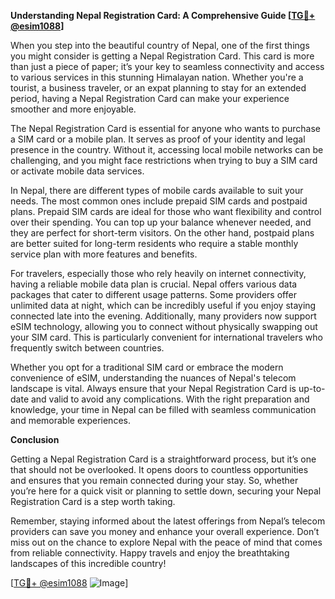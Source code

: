 **Understanding Nepal Registration Card: A Comprehensive Guide [[TG💪+ @esim1088](https://t.me/s/esim1088)]**

When you step into the beautiful country of Nepal, one of the first things you might consider is getting a Nepal Registration Card. This card is more than just a piece of paper; it’s your key to seamless connectivity and access to various services in this stunning Himalayan nation. Whether you're a tourist, a business traveler, or an expat planning to stay for an extended period, having a Nepal Registration Card can make your experience smoother and more enjoyable.

The Nepal Registration Card is essential for anyone who wants to purchase a SIM card or a mobile plan. It serves as proof of your identity and legal presence in the country. Without it, accessing local mobile networks can be challenging, and you might face restrictions when trying to buy a SIM card or activate mobile data services. 

In Nepal, there are different types of mobile cards available to suit your needs. The most common ones include prepaid SIM cards and postpaid plans. Prepaid SIM cards are ideal for those who want flexibility and control over their spending. You can top up your balance whenever needed, and they are perfect for short-term visitors. On the other hand, postpaid plans are better suited for long-term residents who require a stable monthly service plan with more features and benefits.

For travelers, especially those who rely heavily on internet connectivity, having a reliable mobile data plan is crucial. Nepal offers various data packages that cater to different usage patterns. Some providers offer unlimited data at night, which can be incredibly useful if you enjoy staying connected late into the evening. Additionally, many providers now support eSIM technology, allowing you to connect without physically swapping out your SIM card. This is particularly convenient for international travelers who frequently switch between countries.

Whether you opt for a traditional SIM card or embrace the modern convenience of eSIM, understanding the nuances of Nepal's telecom landscape is vital. Always ensure that your Nepal Registration Card is up-to-date and valid to avoid any complications. With the right preparation and knowledge, your time in Nepal can be filled with seamless communication and memorable experiences.

**Conclusion**

Getting a Nepal Registration Card is a straightforward process, but it’s one that should not be overlooked. It opens doors to countless opportunities and ensures that you remain connected during your stay. So, whether you’re here for a quick visit or planning to settle down, securing your Nepal Registration Card is a step worth taking. 

Remember, staying informed about the latest offerings from Nepal’s telecom providers can save you money and enhance your overall experience. Don’t miss out on the chance to explore Nepal with the peace of mind that comes from reliable connectivity. Happy travels and enjoy the breathtaking landscapes of this incredible country!

[[TG💪+ @esim1088](https://t.me/s/esim1088) ![Image](https://i.postimg.cc/Y0z9fWf4/image.png)]